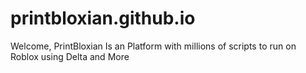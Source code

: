 # printbloxian.github.io
Welcome, PrintBloxian Is an Platform with millions of scripts to run on Roblox using Delta and More
